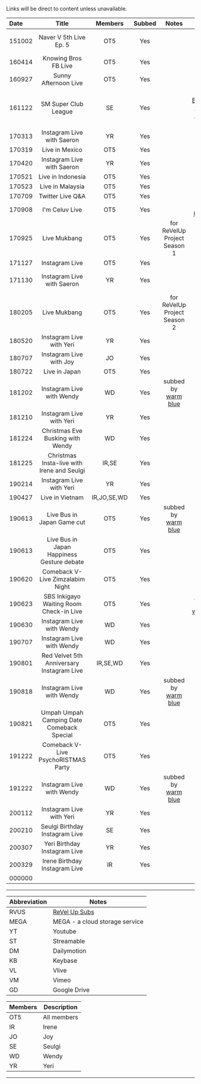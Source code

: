 Links will be direct to content unless unavailable.


| Date   | Title                                      | Members     | Subbed | Notes                           | Links                                                                                                                                                                                                                                                                                                       |
|:-------|:------------------------------------------:|:-----------:|:------:|:-------------------------------:|:-----------------------------------------------------------------------------------------------------------------------------------------------------------------------------------------------------------------------------------------------------------------------------------------------------------:|
| 151002 | Naver V 5th Live Ep. 5                     | OT5         | Yes    |                                 | [RVUS](https://revelupsubs.com/2015/10/02/eng-151002-red-velvet-naver-v-5th-live-ep-5/), [MEGA](https://mega.nz/#!ZxgUVAZY!9SPGlyQYYnfiNEM51bxc1Cp2bbPByzJbhQ1ZOAdIHxg), [KB](https://keybase.pub/telemaxus/rv/livestream/151002%20Naver%20Live%205th%20Live%20Episode%205.mp4)                             |
| 160414 | Knowing Bros FB Live                       | OT5         | Yes    |                                 | [ST](https://streamable.com/s/oz7ae/oozzbi), [KB](https://keybase.pub/telemaxus/rv/livestream/160414%20Red%20Velvet%20-%20Knowing%20Bros%20FB%20Live%20with%20Heechul%20of%20Super%20Junior.mp4)                                                                                                            |
| 160927 | Sunny Afternoon Live                       | OT5         | Yes    |                                 | [YT](https://youtu.be/WsHd3ON2zeg)                                                                                                                                                                                                                                                                          |
| 161122 | SM Super Club League                       | SE          | Yes    |                                 | [w\/ Baekhyun \(YT\)](https://youtu.be/HVsrvSiCxr0), [w\/ Heechul \(YT\)](https://youtu.be/h4j7zPfCzRs)                                                                                                                                                                                                     |
| 170313 | Instagram Live with Saeron                 | YR          | Yes    |                                 | [YT](https://youtu.be/LPsZ4sxvqKo)                                                                                                                                                                                                                                                                          |
| 170319 | Live in Mexico                             | OT5         | Yes    |                                 | [YT](https://youtu.be/5_XsPOwl7rI)                                                                                                                                                                                                                                                                          |
| 170420 | Instagram Live with Saeron                 | YR          | Yes    |                                 | [YT](https://youtu.be/ap6bGxy9uTI)                                                                                                                                                                                                                                                                          |
| 170521 | Live in Indonesia                          | OT5         | Yes    |                                 | [YT](https://youtu.be/iNXasmLt9kA)                                                                                                                                                                                                                                                                          |
| 170523 | Live in Malaysia                           | OT5         | Yes    |                                 | [YT](https://youtu.be/R5FYDwWEyoo)                                                                                                                                                                                                                                                                          |
| 170709 | Twitter Live Q&A                           | OT5         | Yes    |                                 | [YT](https://youtu.be/egC67gnow0o)                                                                                                                                                                                                                                                                          |
| 170908 | I'm Celuv Live                             | OT5         | Yes    |                                 | [RVUS \(VM\)](https://revelupsubs.com/2017/09/08/eng-170908-red-velvet-im-celuv-live/), [KB](https://keybase.pub/telemaxus/rv/livestream/170908%20Red%20Velvet%20%E1%84%85%E1%85%A6%E1%84%83%E1%85%B3%E1%84%87%E1%85%A6%E1%86%AF%E1%84%87%E1%85%A6%E1%86%BA%20I'm%20Celuv%20LIVE.mp4)                       |
| 170925 | Live Mukbang                               | OT5         | Yes    | for ReVelUp Project Season 1    | [YT](https://youtu.be/GulFRqOoH8c)                                                                                                                                                                                                                                                                          |
| 171127 | Instagram Live                             | OT5         | Yes    |                                 | [YT](https://youtu.be/-LlHmPBizd8)                                                                                                                                                                                                                                                                          |
| 171130 | Instagram Live with Saeron                 | YR          | Yes    |                                 | [RVUS](https://revelupsubs.com/2017/11/30/eng-171130-yeri-insta-live-w-saeron/), [MEGA](https://mega.nz/#!dwp1EaRQ!P5QUG1U2gqiU5VVpflUctXZ9tCHNHy_uHajcmgV1i1Y), [KB](https://keybase.pub/telemaxus/rv/livestream/171130%20Yeri%20on%20Saeron's%20Instagram%20Live%20\(Copyrighted%20Songs%20Deleted\).mp4) |
| 180205 | Live Mukbang                               | OT5         | Yes    | for ReVelUp Project Season 2    | [DM](https://www.dailymotion.com/embed/video/k18miW12PMjlSptdmlu), [MEGA](https://mega.nz/#!g9IWSQCJ!sQY_kbMiaGkON1gxPtRGlo7UUSFcYwsYjUTnms5pde4), [KB](https://keybase.pub/telemaxus/rv/livestream/180205%20Red%20Velvet%20-%20Oksusu%20Live%20Mukbang.mp4)                                                |
| 180520 | Instagram Live with Yeri                   | YR          | Yes    |                                 | [YT](https://youtu.be/Y6PQLDraRoA)                                                                                                                                                                                                                                                                          |
| 180707 | Instagram Live with Joy                    | JO          | Yes    |                                 | [YT](https://youtu.be/3eMfxLTMq-k)                                                                                                                                                                                                                                                                          |
| 180722 | Live in Japan                              | OT5         | Yes    |                                 | [YT](https://youtu.be/4Wae2wVYWa8)                                                                                                                                                                                                                                                                          |
| 181202 | Instagram Live with Wendy                  | WD          | Yes    | subbed by [warm blue][warmblue] | [YT](https://youtu.be/yqgYi3z_Ilc)                                                                                                                                                                                                                                                                          |
| 181210 | Instagram Live with Yeri                   | YR          | Yes    |                                 | [YT](https://youtu.be/W46th1zcNVc)                                                                                                                                                                                                                                                                          |
| 181224 | Christmas Eve Busking with Wendy           | WD          | Yes    |                                 | [YT](https://youtu.be/c1tdnIolchk)                                                                                                                                                                                                                                                                          |
| 181225 | Christmas Insta-live with Irene and Seulgi | IR,SE       | Yes    |                                 | [YT](https://youtu.be/XUpX3um8T9g)                                                                                                                                                                                                                                                                          |
| 190214 | Instagram Live with Yeri                   | YR          | Yes    |                                 | [YT](https://youtu.be/bs6UKf2rrd8)                                                                                                                                                                                                                                                                          |
| 190427 | Live in Vietnam                            | IR,JO,SE,WD | Yes    |                                 | [YT](https://youtu.be/S6DHz5ndhTs)                                                                                                                                                                                                                                                                          |
| 190613 | Live Bus in Japan Game cut                 | OT5         | Yes    | subbed by [warm blue][warmblue] | [YT](https://www.youtube.com/watch?v=dQLJdiH5t1I)                                                                                                                                                                                                                                                           |
| 190613 | Live Bus in Japan Happiness Gesture debate | OT5         | Yes    |                                 | [YT](https://www.youtube.com/watch?v=WLgOIUixn4Q)                                                                                                                                                                                                                                                           |
| 190620 | Comeback V-Live Zimzalabim Night           | OT5         | Yes    |                                 | [VL](https://www.vlive.tv/video/134996)                                                                                                                                                                                                                                                                     |
| 190623 | SBS Inkigayo Waiting Room Check-in Live    | OT5         | Yes    |                                 | [Pt. 1](https://www.youtube.com/watch?v=W_7GM5AJp6s), [Pt. 2](https://www.youtube.com/watch?v=ZJUC3ioEqM8), [warmblue](https://www.youtube.com/watch?v=2-WnyZ8Kl4M)                                                                                                                                         |
| 190630 | Instagram Live with Wendy                  | WD          | Yes    |                                 | [YT](https://youtu.be/jTPvAZ_X0L0)                                                                                                                                                                                                                                                                          |
| 190707 | Instagram Live with Wendy                  | WD          | Yes    |                                 | [YT](https://www.youtube.com/watch?v=RmCvmOMm7XI)                                                                                                                                                                                                                                                           |
| 190801 | Red Velvet 5th Anniversary Instagram Live  | IR,SE,WD    | Yes    |                                 | [YT](https://youtu.be/rivpcqttZHg)                                                                                                                                                                                                                                                                          |
| 190818 | Instagram Live with Wendy                  | WD          | Yes    | subbed by [warm blue][warmblue] | [YT](https://youtu.be/07uSondP16E), [GD](https://drive.google.com/file/d/15_y7SSxl_1QWA4FGiOE757C7tuRFnMLx/view)                                                                                                                                                                                            |
| 190821 | Umpah Umpah Camping Date Comeback Special  | OT5         | Yes    |                                 | [VL](https://www.vlive.tv/video/145245)                                                                                                                                                                                                                                                                     |
| 191222 | Comeback V-Live PsychoRISTMAS Party        | OT5         | Yes    |                                 | [VL](https://www.vlive.tv/video/166358)                                                                                                                                                                                                                                                                     |
| 191222 | Instagram Live with Wendy                  | WD          | Yes    | subbed by [warm blue][warmblue] | [YT](https://www.youtube.com/watch?v=YaCZZ2JDBcw)                                                                                                                                                                                                                                                           |
| 200112 | Instagram Live with Yeri                   | YR          | Yes    |                                 | [YT](https://youtu.be/_LFX_LTkKNo)                                                                                                                                                                                                                                                                          |
| 200210 | Seulgi Birthday Instagram Live             | SE          | Yes    |                                 | [YT](https://youtu.be/DOBavWPAoXc)                                                                                                                                                                                                                                                                          |
| 200307 | Yeri Birthday Instagram Live               | YR          | Yes    |                                 | [YT](https://youtu.be/ZwA80E07DhE)                                                                                                                                                                                                                                                                          |
| 200329 | Irene Birthday Instagram Live              | IR          | Yes    |                                 | [YT](https://youtu.be/R5UMhe0N8cE)                                                                                                                                                                                                                                                                          |
| 000000 |                                            |             |        |                                 |                                                                                                                                                                                                                                                                                                             |

***

[warmblue]:https://www.youtube.com/channel/UC74OVvBafaQKD2RBOvhK_XQ
[rvus]:https://revelupsubs.com/

Abbreviation | Notes
-------------|------
RVUS | [ReVel Up Subs](https://revelupsubs.com/)
MEGA | MEGA - a cloud storage service
YT | Youtube
ST | Streamable
DM | Dailymotion
KB | Keybase
VL | Vlive
VM | Vimeo
GD | Google Drive

Members | Description
--------|----------
OT5 | All members
IR | Irene
JO | Joy
SE | Seulgi
WD | Wendy
YR | Yeri
***
